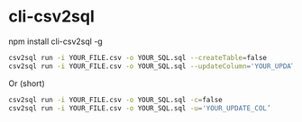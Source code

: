 # cli-csv2sql

npm install cli-csv2sql -g

```bash
csv2sql run -i YOUR_FILE.csv -o YOUR_SQL.sql --createTable=false
csv2sql run -i YOUR_FILE.csv -o YOUR_SQL.sql --updateColumn='YOUR_UPDATE_COL’
```

Or (short)

```bash
csv2sql run -i YOUR_FILE.csv -o YOUR_SQL.sql -c=false
csv2sql run -i YOUR_FILE.csv -o YOUR_SQL.sql -u='YOUR_UPDATE_COL’
```
